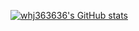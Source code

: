 [![whj363636's GitHub stats](https://github-readme-stats.vercel.app/api?username=whj363636)](https://github.com/anuraghazra/github-readme-stats)
